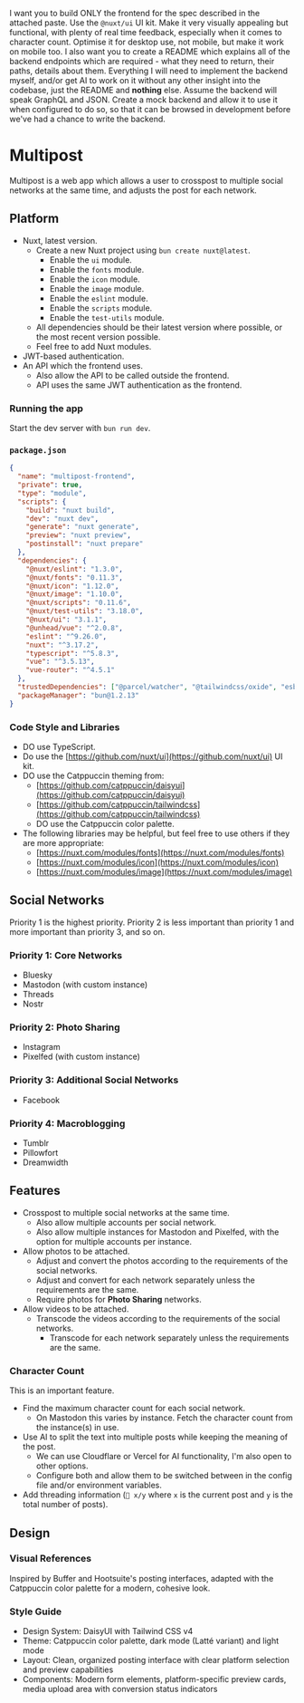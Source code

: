 I want you to build ONLY the frontend for the spec described in the attached paste. Use the `@nuxt/ui` UI kit. Make it very visually appealing but functional, with plenty of real time feedback, especially when it comes to character count. Optimise it for desktop use, not mobile, but make it work on mobile too. I also want you to create a README which explains all of the backend endpoints which are required - what they need to return, their paths, details about them. Everything I will need to implement the backend myself, and/or get AI to work on it without any other insight into the codebase, just the README and **nothing** else. Assume the backend will speak GraphQL and JSON. Create a mock backend and allow it to use it when configured to do so, so that it can be browsed in development before we've had a chance to write the backend.

# Multipost

Multipost is a web app which allows a user to crosspost to multiple social networks at the same time, and adjusts the post for each network.

## Platform

- Nuxt, latest version.
  - Create a new Nuxt project using `bun create nuxt@latest`.
    - Enable the `ui` module.
    - Enable the `fonts` module.
    - Enable the `icon` module.
    - Enable the `image` module.
    - Enable the `eslint` module.
    - Enable the `scripts` module.
    - Enable the `test-utils` module.
  - All dependencies should be their latest version where possible, or the most recent version possible.
  - Feel free to add Nuxt modules.
- JWT-based authentication.
- An API which the frontend uses.
  - Also allow the API to be called outside the frontend.
  - API uses the same JWT authentication as the frontend.

### Running the app

Start the dev server with `bun run dev`.

### `package.json`

```json
{
  "name": "multipost-frontend",
  "private": true,
  "type": "module",
  "scripts": {
    "build": "nuxt build",
    "dev": "nuxt dev",
    "generate": "nuxt generate",
    "preview": "nuxt preview",
    "postinstall": "nuxt prepare"
  },
  "dependencies": {
    "@nuxt/eslint": "1.3.0",
    "@nuxt/fonts": "0.11.3",
    "@nuxt/icon": "1.12.0",
    "@nuxt/image": "1.10.0",
    "@nuxt/scripts": "0.11.6",
    "@nuxt/test-utils": "3.18.0",
    "@nuxt/ui": "3.1.1",
    "@unhead/vue": "^2.0.8",
    "eslint": "^9.26.0",
    "nuxt": "^3.17.2",
    "typescript": "^5.8.3",
    "vue": "^3.5.13",
    "vue-router": "^4.5.1"
  },
  "trustedDependencies": ["@parcel/watcher", "@tailwindcss/oxide", "esbuild", "sharp", "unrs-resolver", "vue-demi"],
  "packageManager": "bun@1.2.13"
}
```

### Code Style and Libraries

- DO use TypeScript.
- Do use the [https://github.com/nuxt/ui](https://github.com/nuxt/ui) UI kit.
- DO use the Catppuccin theming from:
  - [https://github.com/catppuccin/daisyui](https://github.com/catppuccin/daisyui)
  - [https://github.com/catppuccin/tailwindcss](https://github.com/catppuccin/tailwindcss)
  - DO use the Catppuccin color palette.
- The following libraries may be helpful, but feel free to use others if they are more appropriate:
  - [https://nuxt.com/modules/fonts](https://nuxt.com/modules/fonts)
  - [https://nuxt.com/modules/icon](https://nuxt.com/modules/icon)
  - [https://nuxt.com/modules/image](https://nuxt.com/modules/image)

## Social Networks

Priority 1 is the highest priority. Priority 2 is less important than priority 1 and more important than priority 3, and so on.

### Priority 1: Core Networks

- Bluesky
- Mastodon (with custom instance)
- Threads
- Nostr

### Priority 2: Photo Sharing

- Instagram
- Pixelfed (with custom instance)

### Priority 3: Additional Social Networks

- Facebook

### Priority 4: Macroblogging

- Tumblr
- Pillowfort
- Dreamwidth

## Features

- Crosspost to multiple social networks at the same time.
  - Also allow multiple accounts per social network.
  - Also allow multiple instances for Mastodon and Pixelfed, with the option for multiple accounts per instance.
- Allow photos to be attached.
  - Adjust and convert the photos according to the requirements of the social networks.
  - Adjust and convert for each network separately unless the requirements are the same.
  - Require photos for **Photo Sharing** networks.
- Allow videos to be attached.
  - Transcode the videos according to the requirements of the social networks.
    - Transcode for each network separately unless the requirements are the same.

### Character Count

This is an important feature.

- Find the maximum character count for each social network.
  - On Mastodon this varies by instance. Fetch the character count from the instance(s) in use.
- Use AI to split the text into multiple posts while keeping the meaning of the post.
  - We can use Cloudflare or Vercel for AI functionality, I'm also open to other options.
  - Configure both and allow them to be switched between in the config file and/or environment variables.
- Add threading information (`🧵 x/y` where `x` is the current post and `y` is the total number of posts).

## Design

### Visual References

Inspired by Buffer and Hootsuite's posting interfaces, adapted with the Catppuccin color palette for a modern, cohesive look.

### Style Guide

- Design System: DaisyUI with Tailwind CSS v4
- Theme: Catppuccin color palette, dark mode (Latté variant) and light mode
- Layout: Clean, organized posting interface with clear platform selection and preview capabilities
- Components: Modern form elements, platform-specific preview cards, media upload area with conversion status indicators
